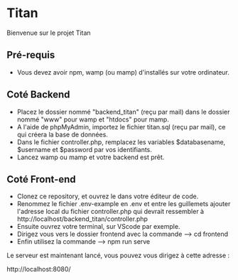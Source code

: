 
# Titan

Bienvenue sur le projet Titan

## Pré-requis

- Vous devez avoir npm, wamp (ou mamp) d'installés sur votre ordinateur.

## Coté Backend

- Placez le dossier nommé "backend_titan" (reçu par mail) dans le dossier nommé "www" pour wamp et "htdocs" pour mamp.
- A l'aide de phpMyAdmin, importez le fichier titan.sql (reçu par mail), ce qui créera la base de données.
- Dans le fichier controller.php, remplacez les variables $databasename, $username et $password par vos identifiants.
- Lancez wamp ou mamp et votre backend est prêt.

## Coté Front-end

- Clonez ce repository, et ouvrez le dans votre éditeur de code.
- Renommez le fichier .env-example en .env et entre les guillemets ajouter l'adresse local du fichier controller.php qui devrait ressembler à http://localhost/backend_titan/controller.php
- Ensuite ouvrez votre terminal, sur VScode par exemple.
- Dirigez vous vers le dossier frontend avec la commande --> cd frontend
- Enfin utilisez la commande --> npm run serve

Le serveur est maintenant lancé, vous pouvez vous dirigez à cette adresse : 

http://localhost:8080/




